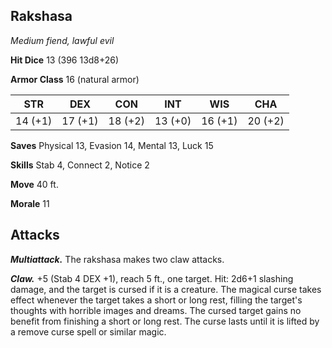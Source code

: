 ## Rakshasa

*Medium fiend, lawful evil*

**Hit Dice** 13 (396 13d8+26)

**Armor Class** 16 (natural armor)

| STR     | DEX     | CON     | INT     | WIS     | CHA     |
|---------|---------|---------|---------|---------|---------|
| 14 (+1) | 17 (+1) | 18 (+2) | 13 (+0) | 16 (+1) | 20 (+2) |

**Saves** Physical 13, Evasion 14, Mental 13, Luck 15

**Skills** Stab 4, Connect 2, Notice 2

**Move** 40 ft.

**Morale** 11

## Attacks

***Multiattack.*** The rakshasa makes two claw attacks.

***Claw.*** +5 (Stab 4 DEX +1), reach 5 ft., one target. Hit: 2d6+1 slashing damage, and the target is cursed if it is a creature. The magical curse takes effect whenever the target takes a short or long rest, filling the target's thoughts with horrible images and dreams. The cursed target gains no benefit from finishing a short or long rest. The curse lasts until it is lifted by a remove curse spell or similar magic.

